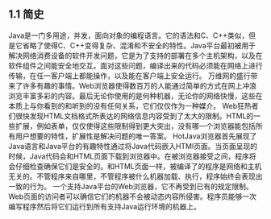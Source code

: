 ## 1.1 简史 </br>
Java是一门多用途，并发，面向对象的编程语言。它的语法和C、C++类似，但是它省略了使得C、C++变得复杂、混淆和不安全的特性。Java平台最初被用于解决网络消费设备的软件开发问题，它是为了支持的部署在多个主机架构，以及在软件组件之间能安全地交互。面对这些问题，编译出来的代码必须能在网络上进行传输，在任一客户端上都能操作，以及能在客户端上安全运行。
万维网的盛行带来了许多有趣的事情。Web浏览器使得数百万的人能通过简单的方式在网上冲浪浏览丰富多彩的内容。最后无论你使用的是何种机器，无论你的网络快慢，这些在本质上与你看到的和听到的没有任何关系，它们仅仅作为一种媒介。
Web狂热者们很快发现HTML文档格式所表达的网络信息内容受到了太大的限制。HTML的一些扩展，例如表单，仅仅使得这些限制得到更大突出，没有哪一个浏览器能包括所有用户想要的特性，扩展性是解决问题的唯一答案。
HotJava浏览器首先展现了Java语言和Java平台的有趣特性通过将Java代码嵌入HTMl页面。当页面呈现的时候，Java代码会和HTML页面下载到浏览器中。在被浏览器接受之间，程序将会仔细检查确保它们是安全的。和HTML页面一样，被编译了的程序是网络和主机无关的。不管程序来自哪里，不管程序被什么机器加载、执行，程序始终会表现出一致的行为。
一个支持Java平台的Web浏览器，它不再受到已有的规定限制。Web页面的访问者可以确信它们的机器不会被动态内容所侵害。程序员能够一次编写程序然后将它们运行到所有支持Java运行环境的机器上。
